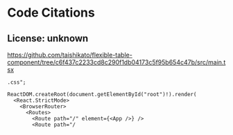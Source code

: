 # Code Citations

## License: unknown
https://github.com/taishikato/flexible-table-component/tree/c6f437c2233cd8c290f1db04173c5f95b654c47b/src/main.tsx

```
.css";

ReactDOM.createRoot(document.getElementById("root")!).render(
  <React.StrictMode>
    <BrowserRouter>
      <Routes>
        <Route path="/" element={<App />} />
        <Route path="/
```

